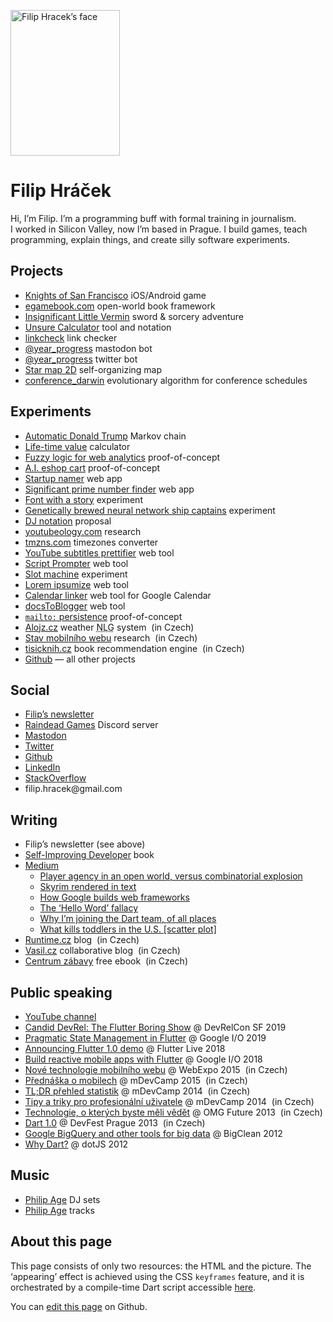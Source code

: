 <img class="portrait" 
     width="175"
     height="233"
     src="img/filip.jpg" 
     srcset="img/filip.jpg 1x, img/filip@2x.jpg 2x, img/filip@3x.jpg 3x, img/filip@4x.jpg 4x" 
     alt="Filip Hracek’s face">
     
# Filip Hráček

Hi, I’m Filip. I’m a pro&shy;gram&shy;ming buff with formal train&shy;ing
in jour&shy;nal&shy;ism. 
I&nbsp;worked in Sili&shy;con Valley, now I’m based in Prague. 
I&nbsp;build games, teach pro&shy;gram&shy;ming, explain things, 
and create silly soft&shy;ware experiments.

## Projects

* [Knights of San Francisco](https://egamebook.com/knights) iOS/Android game
* [egamebook.com](https://egamebook.com/) open-world book framework
* [Insignificant Little Vermin](https://egamebook.com/vermin) sword & sorcery adventure
* [Unsure Calculator](https://filiph.github.io/unsure/) tool and notation
* [linkcheck](https://github.com/filiph/linkcheck/#linkcheck) link checker
* [@year_progress](https://techhub.social/@year_progress) mastodon bot
* [@year_progress](https://twitter.com/year_progress) twitter bot
* [Star map 2D](https://starmap2d.appspot.com/) self-organizing map
* [conference_darwin](https://github.com/filiph/conference_darwin) evolutionary algorithm for conference schedules

## Experiments

* [Automatic Donald Trump](https://filiph.github.io/markov/) Markov chain
* [Life-time value](https://github.com/filiph/life-time-value-calc) calculator
* [Fuzzy logic for web analytics](http://filiph.net/fuzzy/) proof-of-concept
* [A.I. eshop cart](http://filiph.net/eshop-ai/) proof-of-concept
* [Startup namer](https://filiph.github.io/startup_namer/) web app
* [Significant prime number finder](https://filiph.github.io/prime_finder/) web app
* [Font with a story](http://egamebook.com/font/) experiment
* [Genetically brewed neural network ship captains](http://filiph.net/spacepilot/) experiment
* [DJ notation](https://filiph.net/dj-notation/) proposal
* [youtubeology.com](http://www.youtubeology.com/) research
* [tmzns.com](http://www.tmzns.com/) timezones converter
* [YouTube subtitles prettifier](https://filiph.github.io/youtube_subs/) web tool
* [Script Prompter](https://filiph.net/prompter/) web tool
* [Slot machine](https://filiph.net/slot/) experiment
* [Lorem ipsumize](https://filiph.net/lorem/) web tool
* [Calendar linker](https://filiph.net/gcal/) web tool for Google Calendar
* [docsToBlogger](https://filiph.net/d2b/) web tool
* [`mailto:` persistence](https://filiph.net/mailto/) proof-of-concept
* [Alojz.cz](https://alojz.cz/) weather <abbr title="Natural Language Generation">NLG</abbr> system <span class="note"> (in Czech)</span>
* [Stav mobilního webu](https://stav-mobilniho-webu.appspot.com/) research <span class="note"> (in Czech)</span>
* [tisicknih.cz](http://tisicknih.cz/) book recommendation engine <span class="note"> (in Czech)</span>
* [Github](https://github.com/filiph) &mdash; all other projects

<!--* [krestni-jmena.cz](http://krestni-jmena.cz/) database <span class="note"> (in Czech)</span>-->

## Social

* [Filip’s newsletter](https://egamebook.us3.list-manage.com/subscribe?u=e232ffe7d6d21c3e969a1e651&id=69ea4d7259)
* [Raindead Games](https://discord.gg/J8mE7uqJAs) Discord server
* <a rel="me" href="https://mastodon.social/@filiph">Mastodon</a>
* [Twitter](https://twitter.com/filiphracek)
* [Github](https://github.com/filiph)
* [LinkedIn](https://www.linkedin.com/in/visible)
* [StackOverflow](https://stackoverflow.com/users/1416886/filiph)
* filip.hracek<span style="display:none">deletethisifyourenotarobot</span>@gmail<span style="display:none">thisaswell</span>.com

## Writing

* Filip’s newsletter (see above)
* [Self-Improving Developer](https://selfimproving.dev/) book
* [Medium](https://medium.com/@filiph)
  * [Player agency in an open world, versus combinatorial explosion](https://medium.com/@filiph/player-agency-in-an-open-world-versus-combinatorial-explosion-5a6bcd7d0d38)
  * [Skyrim rendered in text](https://medium.com/@filiph/skyrim-rendered-in-text-1899548ab2c4)
  * [How Google builds web frameworks](https://medium.freecodecamp.com/how-google-builds-a-web-framework-5eeddd691dea)
  * [The ‘Hello Word’ fallacy](https://medium.com/@filiph/the-hello-world-fallacy-ef4f43ca8b7e)
  * [Why I’m joining the Dart team, of all places](https://medium.com/dartlang/why-i-m-joining-the-dart-team-of-all-places-d0b9f83a3b66)
  * [What kills toddlers in the U.S. [scatter plot]](https://medium.com/@filiph/what-kills-toddlers-in-the-u-s-scatter-plot-90d2327ce3c2)
* [Runtime.cz](http://www.runtime.cz/) blog <span class="note"> (in Czech)</span>
* [Vasil.cz](http://www.vasil.cz/) collaborative blog <span class="note"> (in Czech)</span>
* [Centrum zábavy](https://books.google.com/books/about/Centrum_z%C3%A1bavy.html?id=CVbsBQAAQBAJ) free ebook <span class="note"> (in Czech)</span>

## Public speaking

* [YouTube channel](https://www.youtube.com/filiphracek)
* [Candid DevRel: The Flutter Boring Show](https://devrel.net/developer-experience/the-flutter-boring-show-and-other-ways-we-make-ourselves-look-human) @ DevRelCon SF 2019
* [Pragmatic State Management in Flutter](https://www.youtube.com/watch?v=d_m5csmrf7I) @ Google I/O 2019
* [Announcing Flutter 1.0 demo](https://www.youtube.com/watch?v=kpcjBD1XDwU&t=389) @ Flutter Live 2018
* [Build reactive mobile apps with Flutter](https://www.youtube.com/watch?v=RS36gBEp8OI) @ Google I/O 2018
* [Nové technologie mobilního webu](http://www.ceskatelevize.cz/ivysilani/10000000212-webexpo-2015/215254000470012-nove-technologie-mobilniho-webu-rychly-prehled/dalsi-casti/3) @ WebExpo 2015 <span class="note"> (in Czech)</span>
* [Přednáška o mobilech](https://www.youtube.com/watch?v=3QROfDsuepo) @ mDevCamp 2015 <span class="note"> (in Czech)</span>
* [TL;DR přehled statistik](https://www.youtube.com/watch?v=-X1W4e9gZZQ) @ mDevCamp 2014 <span class="note"> (in Czech)</span>
* [Tipy a triky pro profesionální uživatele](https://www.youtube.com/watch?v=fXkwBBvDChk) @ mDevCamp 2014 <span class="note"> (in Czech)</span>
* [Technologie, o kterých byste měli vědět](https://www.youtube.com/watch?v=AiD9ky6pcvU) @ OMG Future 2013 <span class="note"> (in Czech)</span>
* [Dart 1.0](https://www.youtube.com/watch?v=-8xSupF_Iek) @ DevFest Prague 2013 <span class="note"> (in Czech)</span>
* [Google BigQuery and other tools for big data](https://www.youtube.com/watch?v=vXZnFs5arQI) @ BigClean 2012
* [Why Dart?](https://www.youtube.com/watch?v=pKe8p-SLgAc) @ dotJS 2012
  
## Music

* [Philip Age](http://www.philipage.com/news/) DJ sets
* [Philip Age](https://philipage.bandcamp.com/) tracks

## About this page

This page consists of only two resources: the HTML and the picture.
The ‘appearing’ effect is achieved using the CSS `keyframes` feature, and it is
orchestrated by a compile-time Dart script accessible 
[here](https://github.com/filiph/filiphnet/blob/master/tool/spanify.dart).

You can [edit this page](https://github.com/filiph/filiphnet/edit/master/src/text.md)
on Github.
